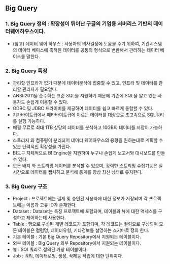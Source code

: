 ## Big Query

### 1. Big Query 정의  : 확장성이 뛰어난 구글의 기업용 서버리스 기반의 데이터웨어하우스이다.
* (참고) 데이터 웨어 하우스 : 사용자의 의사결정에 도움을 주기 위하여, 기간시스템의 데이터 베이스에 축적된 데이터를 공통의 형식으로 변환해서 관리하는 데이터 베이스를 말한다.



### 2. Big Query 특징 
* 관리할 인프라가 없기 때문에 데이터분석에 집중할 수 있고, 인프라 및 데이터를 관리할 관리자가 필요없다.
* ANSI:2011을 준수하는 표준 SQL을 지원하기 때문에 기존에 SQL을 알고 있는 사용자도 손쉽게 이용할 수 있다.
* ODBC 및 JDBC 드라이버를 제공하여 데이터를 쉽고 빠르게 통합할 수 있다.
* 기가바이트급에서 페타바이트급에 이르는 데이터를 대상으로 초고속으로 SQL쿼리를 실행 가능하다.
* 매월 무료로 최대 1TB 상당의 데이터를 분석하고 10GB의 데이터를 저장이 가능하다.
* 스토리지 와 컴퓨팅이 분리되어 데이터 웨어하우스의 용량을 원하는대로 계획할 수 있는 탄력적인 확장성을 가진다.
* BI도구 자체적으로 BI Engine을 지원하여 누구나 손쉽게 보고서와 대시보드를 만들 수 있다.
* 모든 배치 와 스트리밍 데이터를 분석할 수 있으며, 강력한 스트리밍 수집기능은 실시간으로 데이터를 캡처하고 분석해 통계를 항상 최신 상태로 유지한다.



### 3. Big Query 구조
*  Project : 프로젝트에는 결제 및 승인된 사용자에 대한 정보가 저장되며 각 프로젝트에는 이름과 고유 ID가 존재한다.
* Dataset : Dataset는 특징 프로젝트에 포함되며, 테이블과 뷰에 대한 액세스를 구성하고 제어하는데 사용한다.
* Table : 행으로 구성된 개별 레코드가 포함되며, 각 레코드는 컬럼으로 구성되며 모든 테이블은 컬럼명, 데이터유형, 기타정보를 설명하는 스키마로 정의 한다.
* 기본 테이블 : 기본 Big Query Repository에서 지원되는 테이블이다.
* 외부 테이블 : Big Query 외부 Repository에서 지원되는 테이블이다.
* 뷰 : SQL쿼리로 정의된 가상 테이블이다.
* Job : 쿼리, 데이터로밍, 생성, 삭제등 작업에 대한 단위이다.
